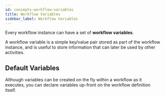 ```yaml
---
id: concepts-workflow-variables
title: Workflow Variables
sidebar_label: Workflow Variables
---
```


Every workflow instance can have a set of **workflow variables**.

A workflow variable is a simple key/value pair stored as part of the workflow instance, and is useful to store information that can later be used by other activities.

## Default Variables

Although variables can be created on the fly within a workflow as it executes, you can declare variables up-front on the workflow definition itself.